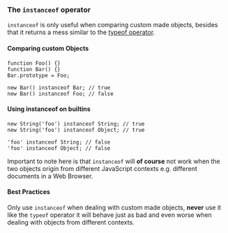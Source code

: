 ### The `instanceof` operator

`instanceof` is only useful when comparing custom made objects, besides that it
returns a mess similar to the [typeof operator](#the-typeof-operator).

#### Comparing custom Objects

    function Foo() {}
    function Bar() {}
    Bar.prototype = Foo;

    new Bar() instanceof Bar; // true
    new Bar() instanceof Foo; // false

#### Using instanceof on builtins

    new String('foo') instanceof String; // true
    new String('foo') instanceof Object; // true

    'foo' instanceof String; // false
    'foo' instanceof Object; // false

Important to note here is that `instanceof` will **of course** not work when the 
two objects origin from different JavaScript contexts e.g. different documents in
a Web Browser.

#### Best Practices
Only use `instanceof` when dealing with custom made objects, **never** use it like
the `typeof` operator it will behave just as bad and even worse when dealing
with objects from different contexts.

